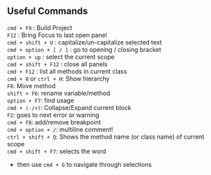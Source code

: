 ## Useful Commands

`cmd + F9` : Build Project  
`F12` : Bring Focus to last open panel  
`cmd + shift + U` : capitalize/un-capitalize selected text  
`cmd + option + [ / ]` : go to opening / closing bracket  
`option + up` : select the current scope  
`cmd + shift + F12` : close all panels  
`cmd + F12` : list all methods in current class  
`cmd + 8` or `ctrl + H`: Show hierarchy  
`F6`: Move method  
`shift + F6`: rename variable/method  
`option + F7`: find usage  
`cmd + (-/+)`: Collapse/Expand current block  
`F2`: goes to next error or warning  
`cmd + F8`: add/remove breakpoint  
`cmd + option + /`: multiline comment!  
`ctrl + shift + Q`: Shows the method name (or class name) of current scope  
`cmd + shift + F7`: selects the word
  - then use `cmd + G` to navigate through selections

